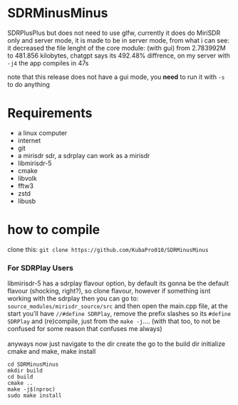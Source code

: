 # SDRMinusMinus
SDRPlusPlus but does not need to use glfw, currently it does do MiriSDR only and server mode, it is made to be in server mode, from what i can see: it decreased the file lenght of the core module: (with gui) from 2.783992M to 481.856 kilobytes, chatgpt says its 492.48% diffrence, on my server with `-j4` the app compiles in 47s

note that this release does not have a gui mode, you **need** to run it with `-s` to do anything
# Requirements
- a linux computer
- internet
- git
- a mirisdr sdr, a sdrplay can work as a mirisdr
- libmirisdr-5
- cmake
- libvolk
- fftw3
- zstd
- libusb
# how to compile
clone this: `git clone https://github.com/KubaPro010/SDRMinusMinus`<br>
### For SDRPlay Users
libmirisdr-5 has a sdrplay flavour option, by default its gonna be the default flavour (shocking, right?), so clone flavour, however if something isnt working with the sdrplay then you can go to: `source_modules/mirisdr_source/src` and then open the main.cpp file, at the start you'll have ``//#define SDRPlay``, remove the prefix slashes so its ``#define SDRPlay`` and (re)compile, just from the `make -j`.... (with that too, to not be confused for some reason that confuses me always)
<br><br>
anyways now just navigate to the dir create the go to the build dir initialize cmake and make, make install
```
cd SDRMinusMinus
mkdir build
cd build
cmake ..
make -j$(nproc)
sudo make install
```
